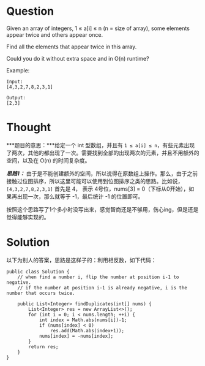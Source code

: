 # Question

Given an array of integers, 1 ≤ a[i] ≤ n (n = size of array), some elements appear twice and others appear once.

Find all the elements that appear twice in this array.

Could you do it without extra space and in O(n) runtime?

Example:

```
Input:
[4,3,2,7,8,2,3,1]

Output:
[2,3]
```

# Thought

***题目的意思：***给定一个 int 型数组，并且有 `1 ≤ a[i] ≤ n`，有些元素出现了两次，其他的都出现了一次。需要找到全部的出现两次的元素，并且不用额外的空间，以及在 O(n) 的时间复杂度。

***思路1：*** 由于是不能创建额外的空间，所以说得在原数组上操作。那么，由于之前接触过位图排序，所以这里可能可以使用到位图排序之类的思路。比如说，`[4,3,2,7,8,2,3,1]` 首先是 4， 表示 4号位，nums[3] = 0（下标从0开始），如果再出现一次，那么就等于 -1，最后统计 -1 的位置即可。

按照这个思路写了1个多小时没写出来，感觉智商还是不够用，伤心ing，但是还是觉得能够实现的。

# Solution

以下为别人的答案，思路是这样子的：利用相反数，如下代码：

```
public class Solution {
    // when find a number i, flip the number at position i-1 to negative. 
    // if the number at position i-1 is already negative, i is the number that occurs twice.
    
    public List<Integer> findDuplicates(int[] nums) {
        List<Integer> res = new ArrayList<>();
        for (int i = 0; i < nums.length; ++i) {
            int index = Math.abs(nums[i])-1;
            if (nums[index] < 0)
                res.add(Math.abs(index+1));
            nums[index] = -nums[index];
        }
        return res;
    }
}
```




